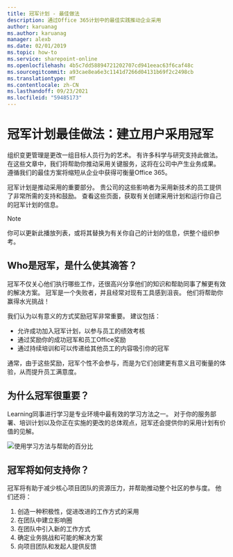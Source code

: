 ```yaml
---
title: 冠军计划 - 最佳做法
description: 通过Office 365计划中的最佳实践推动企业采用
author: karuanag
ms.author: karuanag
manager: alexb
ms.date: 02/01/2019
ms.topic: how-to
ms.service: sharepoint-online
ms.openlocfilehash: 4b5c7dd58894721202707cd941eeac63f6caf48c
ms.sourcegitcommit: a93cae8ea6e3c1141d7266d04131b69f2c2498cb
ms.translationtype: MT
ms.contentlocale: zh-CN
ms.lasthandoff: 09/23/2021
ms.locfileid: "59485173"
---
```

# <a name="champion-program-best-practices-establish-champions-for-user-adoption"></a>冠军计划最佳做法：建立用户采用冠军

组织变更管理是更改一组目标人员行为的艺术。 有许多科学与研究支持此做法。 在这些文章中，我们将帮助你推动采用关键服务，这将在公司中产生业务成果。  遵循我们的最佳方案将缩短从企业中获得可衡量Office 365。  

冠军计划是推动采用的重要部分。 贵公司的这些影响者为采用新技术的员工提供了非常所需的支持和鼓励。 查看这些页面，获取有关创建采用计划和运行你自己的冠军计划的信息。 

> [!NOTE]
> 你可以更新此播放列表，或将其替换为有关你自己的计划的信息，供整个组织参考。

## <a name="who-are-champions-and-what-makes-them-tick"></a>Who是冠军，是什么使其滴答？

冠军不仅关心他们执行哪些工作，还很高兴分享他们的知识和帮助同事了解更有效的解决方案。 冠军是一个失败者，并且经常对现有工具感到沮丧。 他们将帮助你赢得水光挑战！  

我们认为以有意义的方式奖励冠军非常重要。 建议包括：

- 允许成功加入冠军计划，以参与员工的绩效考核
- 通过奖励你的成功冠军和员工Office奖励  
- 通过持续培训和可以传递给其他员工的内容吸引你的冠军 

通常，由于这些奖励，冠军个性不会参与，而是为它们创建更有意义且可衡量的体验，从而提升员工满意度。 

## <a name="why-are-champions-important"></a>为什么冠军很重要？ 

Learning同事进行学习是专业环境中最有效的学习方法之一。 对于你的服务部署、培训计划以及你正在实施的更改的总体观点，冠军还会提供你的采用计划有价值的见解。  

![使用学习方法与帮助的百分比](media/champstats.png)

## <a name="how-will-champions-support-you"></a>冠军将如何支持你？

冠军将有助于减少核心项目团队的资源压力，并帮助推动整个社区的参与度。 他们还将：

1. 创造一种积极性，促进改进的工作方式的采用
1. 在团队中建立影响圈
1. 在团队中引入新的工作方式
1. 确定业务挑战和可能的解决方案
1. 向项目团队和发起人提供反馈
